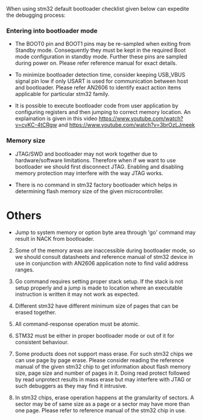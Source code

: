 When using stm32 default bootloader checklist given below can expedite the debugging process:

### Entering into bootloader mode

* The BOOT0 pin and BOOT1 pins may be re-sampled when exiting from Standby mode. Consequently they must be kept in the required Boot mode configuration in standby mode. Further these pins are sampled during power on. Please refer reference manual for exact details.

* To minimize bootloader detection time, consider keeping USB_VBUS signal pin low if only USART is used for communication between host and bootloader. Please refer AN2606 to identify exact action items applicable for particular stm32 family.

* It is possible to execute bootloader code from user application by configuring registers and then jumping to correct memory location. An explaination is given in this video https://www.youtube.com/watch?v=cvKC-4tCRgw and https://www.youtube.com/watch?v=3brOzLJmeek

### Memory size
* JTAG/SWD and bootloader may not work together due to hardware/software limitations. Therefore when if we want to use bootloader we should first disconnect JTAG. Enabling and disabling memory protection may interfere with the way JTAG works.

* There is no command in stm32 factory bootloader which helps in determining flash memory size of the given microcontroller.

# Others

- Jump to system memory or option byte area through 'go' command may result in NACK from bootloader.

2. Some of the memory areas are inaccessible during bootloader mode, so we should consult datasheets and reference manual of stm32 device in use in conjunction with AN2606 application note to find valid address ranges.

3. Go command requires setting proper stack setup. If the stack is not setup properly and a jump is made to location where an executable instruction is written it may not work as expected.

4. Different stm32 have different minimum size of pages that can be erased together.

6. All command-response operation must be atomic.

7. STM32 must be either in proper bootloader mode or out of it for consistent behaviour. 

8. Some products does not support mass erase. For such stm32 chips we can use page by page erase. Please consider reading the reference manual of the given stm32 chip to get information about flash memory size, page size and number of pages in it. Doing read protect followed by read unprotect results in mass erase but may interfere with JTAG or such debuggers as they may find it intrusive.

9. In stm32 chips, erase operation happens at the granularity of sectors. A sector may be of same size as a page or a sector may have more than one page. Please refer to reference manual of the stm32 chip in use.

